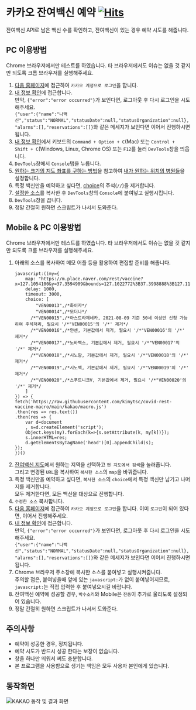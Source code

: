 # 카카오 잔여백신 예약 [![Hits](https://hits.seeyoufarm.com/api/count/incr/badge.svg?url=https%3A%2F%2Fgithub.com%2Fkimytsc%2Fcovid-rest-vaccine-macro&count_bg=%2379C83D&title_bg=%23555555&icon=&icon_color=%23E7E7E7&title=hits&edge_flat=false)](https://hits.seeyoufarm.com)
잔여백신 API로 남은 백신 수를 확인하고, 잔여백신이 있는 경우 예약 시도를 해줍니다.

## PC 이용방법
Chrome 브라우저에서만 테스트를 하였습니다. 타 브라우저에서도 이슈는 없을 것 같지만 되도록 크롬 브라우저를 실행해주세요.
1. [다음 홈페이지](https://www.daum.net/)에 접근하여 `카카오 계정으로 로그인`을 합니다.
1. [내 정보 확인](https://vaccine.kakao.com/api/v1/user)에 접근합니다.  
   만약, `{"error":"error occurred"}`가 보인다면, 로그아웃 후 다시 로그인을 시도해주세요.  
   `{"user":{"name":"나백신","status":"NORMAL","statusDate":null,"statusOrganization":null},"alarms":[],"reservations":[]}`와 같은 메세지가 보인다면 이어서 진행하시면 됩니다.
1. [내 정보 확인](https://vaccine.kakao.com/api/v1/user)에서 키보드의 `Command + Option + C`(Mac) 또는 `Control + Shift + C`(Windows, Linux, Chrome OS) 또는 `F12`를 눌러 `DevTools`창을 띄웁니다.
1. `DevTools`창에서 `Console`탭을 누릅니다.
1. [원하는 크기의 지도 좌표를 구하는 방법](https://github.com/kimytsc/covid-rest-vaccine-macro/blob/main/kakao/macro.js#L18)을 참고하여 [내가 원하는 위치의 병원들](https://github.com/kimytsc/covid-rest-vaccine-macro/blob/main/kakao/macro.js#L73)을 설정합니다.
1. 특정 백신만을 예약하고 싶다면, [choice](https://github.com/kimytsc/covid-rest-vaccine-macro/blob/main/kakao/macro.js#L66)의 주석(`//`)을 제거합니다.
1. [설정한 소스](https://github.com/kimytsc/covid-rest-vaccine-macro/blob/main/kakao/macro.js)를 복사한 후 `DevTools`창의 `Console`에 붙여넣고 실행시킵니다.
1. `DevTools`창을 끕니다.
1. 정말 간절히 원하면 스크립트가 나서서 도와준다.

## Mobile & PC 이용방법
Chrome 브라우저에서만 테스트를 하였습니다. 타 브라우저에서도 이슈는 없을 것 같지만 되도록 크롬 브라우저를 실행해주세요.
1. 아래의 소스를 복사하여 메모 어플 등을 활용하여 편집할 준비를 해줍니다.
    ~~~
    javascript:((my={
        map: "https://m.place.naver.com/rest/vaccine?x=127.1054100&y=37.3594909&bounds=127.1022772%3B37.3998888%3B127.1117132%3B37.4032979",
        delay: 1000,
        timeout: 3000,
        choice: [
            "VEN00013",/*화이자*/
            "VEN00014",/*모더나*/
          /*"VEN00015",/*아스트라제네카, 2021-08-09 기준 50세 이상만 신청 가능하여 주석처리, 필요시 '/*"VEN00015'의 '/*' 제거*/
          /*"VEN00016",/*얀센, 기본값에서 제거, 필요시 '/*"VEN00016'의 '/*' 제거*/
          /*"VEN00017",/*노바백스, 기본값에서 제거, 필요시 '/*"VEN00017'의 '/*' 제거*/
          /*"VEN00018",/*시노팜, 기본값에서 제거, 필요시 '/*"VEN00018'의 '/*' 제거*/
          /*"VEN00019",/*시노백, 기본값에서 제거, 필요시 '/*"VEN00019'의 '/*' 제거*/
          /*"VEN00020",/*스푸트니크V, 기본값에서 제거, 필요시 '/*"VEN00020'의 '/*' 제거*/
        ]
    }) => {
    fetch('https://raw.githubusercontent.com/kimytsc/covid-rest-vaccine-macro/main/kakao/macro.js')
    .then(res => res.text())
    .then(res => {
        var d=document
        , s=d.createElement('script');
        Object.keys(my).forEach(k=>{s.setAttribute(k, my[k])});
        s.innerHTML=res;
        d.getElementsByTagName('head')[0].appendChild(s);
    });
    })()
    ~~~
1. [잔여백신 지도](https://m.place.naver.com/rest/vaccine)에서 원하는 지역을 선택하고 `현 지도에서 검색`을 눌러줍니다.  
   그리고 변경된 `URL`을 복사하여 `복사한 소스`의 `map`을 바꿔줍니다.
1. 특정 백신만을 예약하고 싶다면, `복사한 소스`의 `choice`에서 특정 백신만 남기고 나머지를 제거합니다.  
   모두 제거한다면, 모든 백신을 대상으로 진행합니다.
1. `수정한 소스` 복사합니다.
1. [다음 홈페이지](https://m.daum.net/)에 접근하여 `카카오 계정으로 로그인`을 합니다.
   이미 `로그인`이 되어 있다면, 이어서 진행해주세요.
1. [내 정보 확인](https://vaccine.kakao.com/api/v1/user)에 접근합니다.  
   만약, `{"error":"error occurred"}`가 보인다면, 로그아웃 후 다시 로그인을 시도해주세요.  
   `{"user":{"name":"나백신","status":"NORMAL","statusDate":null,"statusOrganization":null},"alarms":[],"reservations":[]}`와 같은 메세지가 보인다면 이어서 진행하시면 됩니다.
1. Chrome 브라우저 주소창에 복사한 소스를 붙여넣고 실행시켜줍니다.  
   주의할 점은, 붙여넣을때 앞에 있는 `javascript:`가 없이 붙여넣어지므로, `javascript:`는 직접 입력한 후 붙여넣으시길 바랍니다.
1. 잔여백신 예약에 성공할 경우, `박수소리`와 Mobile은 `진동`이 추가로 울리도록 설정되어 있습니다.
1. 정말 간절히 원하면 스크립트가 나서서 도와준다.

## 주의사항
- 예약이 성공한 경우, 정지됩니다.
- 예약 시도가 반드시 성공 한다는 보장이 없습니다.
- 창을 하나만 띄워서 써도 충분합니다.
- 본 프로그램을 사용함으로 생기는 책임은 모두 사용자 본인에게 있습니다.

## 동작화면
![KAKAO 동작 및 결과 화면](https://raw.githubusercontent.com/kimytsc/covid-rest-vaccine-macro/resources/main/images/kakao/result.png)
